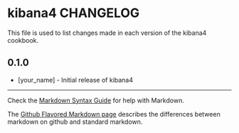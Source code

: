 kibana4 CHANGELOG
=================

This file is used to list changes made in each version of the kibana4 cookbook.

0.1.0
-----
- [your_name] - Initial release of kibana4

- - -
Check the [Markdown Syntax Guide](http://daringfireball.net/projects/markdown/syntax) for help with Markdown.

The [Github Flavored Markdown page](http://github.github.com/github-flavored-markdown/) describes the differences between markdown on github and standard markdown.
